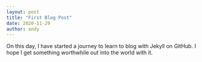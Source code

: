 ```yaml
---
layout: post
title: "First Blog Post"
date: 2020-11-29
author: andy
---
```

On this day, I have started a journey to learn to blog with Jekyll on GitHub.  I hope I get something worthwhile out into the world with it.
